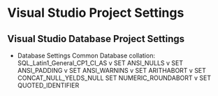 # Visual Studio Project Settings

## Visual Studio Database Project Settings
- Database Settings
  Common
  Database collation: SQL_Latin1_General_CP1_CI_AS
  v SET ANSI_NULLS
  v SET ANSI_PADDING
  v SET ANSI_WARNINS
  v SET ARITHABORT
  v SET CONCAT_NULL_YELDS_NULL
    SET NUMERIC_ROUNDABORT
  v SET QUOTED_IDENTIFIER
